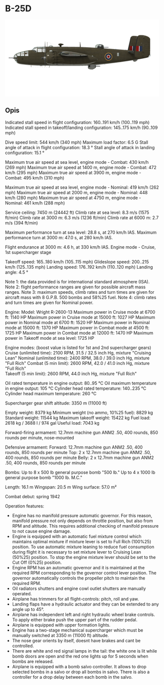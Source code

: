 ﻿# B-25D

![b25draf](../images/b25draf.png)

## Opis

Indicated stall speed in flight configuration: 160..191 km/h (100..119 mph)
Indicated stall speed in takeoff/landing configuration: 145..175 km/h (90..109 mph)

Dive speed limit: 544 km/h (340 mph)
Maximum load factor: 6.5 G
Stall angle of attack in flight configuration:  18.3 °
Stall angle of attack in landing configuration: 15.1 °

Maximum true air speed at sea level, engine mode - Combat: 430 km/h (269 mph)
Maximum true air speed at 1400 m, engine mode - Combat: 472 km/h (295 mph)
Maximum true air speed at 3900 m, engine mode - Combat: 495 km/h (310 mph)

Maximum true air speed at sea level, engine mode - Nominal: 419 km/h (262 mph)
Maximum true air speed at 2000 m, engine mode - Nominal: 448 km/h (280 mph)
Maximum true air speed at 4750 m, engine mode - Nominal: 461 km/h (288 mph)

Service ceiling: 7450 m (24442 ft)
Climb rate at sea level: 8.3 m/s (1575 ft/min)
Climb rate at 3000 m: 6.3 m/s (1236 ft/min)
Climb rate at 6000 m: 2.7 m/s (394 ft/min)

Maximum performance turn at sea level: 28.8 s, at 270 km/h IAS.
Maximum performance turn at 3000 m: 47.0 s, at 280 km/h IAS.

Flight endurance at 3000 m: 4.6 h, at 330 km/h IAS. Engine mode - Cruise, 1st supercharger stage

Takeoff speed: 165..180 km/h (105..115 mph)
Glideslope speed: 200..215 km/h (125..135 mph)
Landing speed: 176..192 km/h (110..120 mph)
Landing angle: 4.5 °

Note 1: the data provided is for international standard atmosphere (ISA).
Note 2: flight performance ranges are given for possible aircraft mass ranges.
Note 3: maximum speeds, climb rates and turn times are given for aircraft mass with 8 G.P.B. 500 bombs and 58%25 fuel.
Note 4: climb rates and turn times are given for Nominal power.

Engine:
Model: Wright R-2600-13
Maximum power in Cruise mode at 6700 ft: 1140 HP
Maximum power in Cruise mode at 15000 ft: 1027 HP
Maximum power in Nominal mode at 6700 ft: 1520 HP
Maximum power in Nominal mode at 15000 ft: 1370 HP
Maximum power in Combat mode at 4500 ft: 1725 HP
Maximum power in Combat mode at 12000 ft: 1470 HP
Maximum power in Takeoff mode at sea level: 1725 HP

Engine modes:
(boost value is listed for 1st and 2nd supercharger gears)
Cruise (unlimited time): 2100 RPM, 31.5 / 32.5 inch Hg, mixture "Cruising Lean" 
Nominal (unlimited time): 2400 RPM, 38.0 / 39.0 inch Hg, mixture "Full Rich" 
Combat (5 min limit): 2600 RPM, 42.0 / 41.0 inch Hg, mixture "Full Rich"  
Takeoff (5 min limit): 2600 RPM, 44.0 inch Hg, mixture "Full Rich"  

Oil rated temperature in engine output: 80..95 °C
Oil maximum temperature in engine output: 105 °C
Cylinder head rated temperature: 140..235 °C
Cylinder head maximum temperature: 260 °C

Supercharger gear shift altitude: 3350 m (11000 ft)

Empty weight: 8379 kg
Minimum weight (no ammo, 10%25 fuel): 8829 kg
Standard weight: 11544 kg
Maximum takeoff weight: 15422 kg
Fuel load: 2618 kg / 3688 l / 974 gal
Useful load: 7043 kg

Forward-firing armament:
12.7mm machine gun ANM2 .50, 400 rounds, 850 rounds per minute, nose-mounted

Defensive armament:
Forward: 12.7mm machine gun ANM2 .50, 400 rounds, 850 rounds per minute
Top: 2 x 12.7mm machine gun ANM2 .50, 400 rounds, 850 rounds per minute
Belly: 2 x 12.7mm machine gun ANM2 .50, 400 rounds, 850 rounds per minute

Bombs:
Up to 8 x 500 lb general purpose bomb "500 lb."
Up to 4 x 1000 lb general purpose bomb "1000 lb. M.C."

Length: 16.1 m
Wingspan: 20.5 m
Wing surface: 57.0 m²

Combat debut: spring 1942

Operation features:
- Engine has no manifold pressure automatic governor. For this reason, manifold pressure not only depends on throttle position, but also from RPM and altitude. This requires additional checking of manifold pressure to not cause engine damage.
- Engine is equipped with an automatic fuel mixture control which maintains optimal mixture if mixture lever is set to Full Rich (100%25) position. To use automatic mixture leaning to reduce fuel consumption during flight it is necessary to set mixture lever to Cruising Lean (50%25) position. To stop the engine mixture lever should be set to the Cut Off (0%25) position.
- Engine RPM has an automatic governor and it is maintained at the required RPM corresponding to the governor control lever position. The governor automatically controls the propeller pitch to maintain the required RPM.
- Oil radiators shutters and engine cowl outlet shutters are manually operated.
- Airplane has trimmers for all flight-controls: pitch, roll and yaw.
- Landing flaps have a hydraulic actuator and they can be extended to any angle up to 45°.
- Airplane has independent left and right hydraulic wheel brake controls. To apply either brake push the upper part of the rudder pedal.
- Airplane is equipped with upper formation lights.
- Engine has a two-stage mechanical supercharger which must be manually switched at 3350 m (11000 ft) altitude.
- The nose gear orients by itself, doesnt have brakes and cant be controlled.
- There are white and red signal lamps in the tail: the white one is lit while bomb doors are open and the red one lights up for 5 seconds when bombs are released.
- Airplane is equipped with a bomb salvo controller. It allows to drop selected bombs in a salvo or drop all bombs in salvo. There is also a controller for a drop delay between each bomb in the salvo.